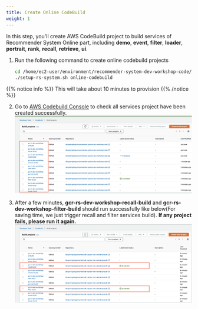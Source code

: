 ```yaml
---
title: Create Online CodeBuild
weight: 1
---
```


In this step, you'll create AWS CodeBuild project to build services of Recommender System Online part, including **demo**, **event**, **filter**, **loader**, **portrait**, **rank**, **recall**, **retrieve**, **ui**.

1. Run the following command to create online codebuild projects

    ```sh
    cd /home/ec2-user/environment/recommender-system-dev-workshop-code/scripts
    ./setup-rs-system.sh online-codebuild
    ```
    
{{% notice info %}}
This will take about 10 minutes to provision
{{% /notice %}}

2. Go to [AWS Codebuild Console](https://console.aws.amazon.com/codesuite/codebuild/home) to check all services project have been created successfully.
    ![Codebuild Created](/images/codebuild-created.png)

3. After a few minutes, **gcr-rs-dev-workshop-recall-build** and **gcr-rs-dev-workshop-filter-build** should run successfully like below(For saving time, we just trigger recall and filter services build). **If any project fails, please run it again.**
    ![Codebuild Succeed](/images/codebuild-successfully.png)
